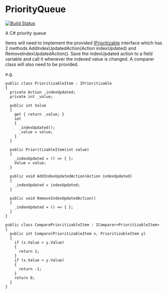 PriorityQueue
=============

[![Build Status](https://travis-ci.org/valantonini/PriorityQueue.svg?branch=master)](https://travis-ci.org/valantonini/PriorityQueue)

A C# priority queue

Items will need to implement the provided [IPrioritizable](https://github.com/valantonini/PriorityQueue/blob/master/PriorityQueue/IPrioritizable.cs) interface which has 2 methods AddIndexUpdatedAction(Action indexUpdated) and RemoveIndexUpdatedAction(). Save the indexUpdated action to a field variable and call it whenever the indexed value is changed. A comparer class will also need to be provided.

e.g.

    public class PrioritizableItem : IPrioritizable
    {
      private Action _indexUpdated;
      private int _value;

      public int Value
      {
        get { return _value; }
        set
        {
          _indexUpdated();
          _value = value;
        }
      }

      public PrioritizableItem(int value)
      {
        _indexUpdated = () => { };
        Value = value;
      }

      public void AddIndexUpdatedAction(Action indexUpdated)
      {
        _indexUpdated = indexUpdated;
      }

      public void RemoveIndexUpdatedAction()
      {
        _indexUpdated = () => { };
      }
    }

    public class ComparePrioritizableItem : IComparer<PrioritizableItem>
    {
      public int Compare(PrioritizableItem x, PrioritizableItem y)
      {
        if (x.Value > y.Value)
        {
          return 1;
        }
        if (x.Value < y.Value)
        {
          return -1;
        }
        return 0;
      }
    }
